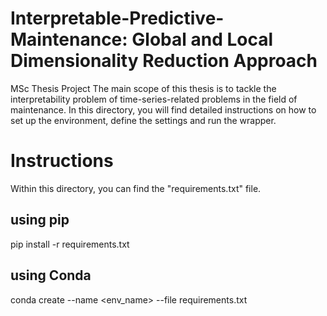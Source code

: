 # Interpretable-Predictive-Maintenance: Global and Local Dimensionality Reduction Approach
MSc Thesis Project
The main scope of this thesis is to tackle the interpretability problem of time-series-related problems in the field of maintenance. In this directory, you will find detailed instructions on how to set up the environment, define the settings and run the wrapper.

# Instructions
Within this directory, you can find the "requirements.txt" file. 
## using pip
pip install -r requirements.txt

## using Conda
conda create --name <env_name> --file requirements.txt

